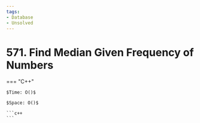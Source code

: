 ```yaml
---
tags:
- Database
- Unsolved
---
```



# 571. Find Median Given Frequency of Numbers

=== "C++"

    $Time: O()$

    $Space: O()$

    ```c++
    ```